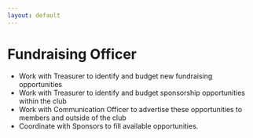 ```yaml
---
layout: default
---
```



# Fundraising Officer
- Work with Treasurer to identify and budget new fundraising opportunities
- Work with Treasurer to identify and budget sponsorship opportunities within the club
- Work with Communication Officer to advertise these opportunities to members and outside of the club
- Coordinate with Sponsors to fill available opportunities.